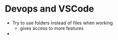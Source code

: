 # Devops and VSCode

- Try to use folders instead of files when working
  - gives access to more features
- 